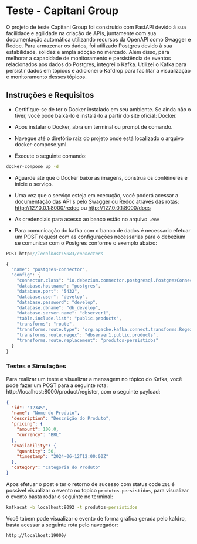 # Teste - Capitani Group



O projeto de teste Capitani Group foi construído com FastAPI devido à sua facilidade e agilidade na criação de APIs, juntamente com sua documentação automática utilizando recursos da OpenAPI como Swagger e Redoc. Para armazenar os dados, foi utilizado Postgres devido à sua estabilidade, solidez e ampla adoção no mercado. Além disso, para melhorar a capacidade de monitoramento e persistência de eventos relacionados aos dados do Postgres, integrei o Kafka. Utilizei o Kafka para persistir dados em tópicos e adicionei o Kafdrop para facilitar a visualização e monitoramento desses tópicos.


## Instruções e Requisitos


- Certifique-se de ter o Docker instalado em seu ambiente. Se ainda não o tiver, você pode baixá-lo e instalá-lo a partir do site oficial: Docker.

- Após instalar o Docker, abra um terminal ou prompt de comando.

- Navegue até o diretório raiz do projeto onde está localizado o arquivo docker-compose.yml.

- Execute o seguinte comando:


```cmd
docker-compose up -d
```

- Aguarde até que o Docker baixe as imagens, construa os contêineres e inicie o serviço.

- Uma vez que o serviço esteja em execução, você poderá acessar a documentação das API´s pelo Swagger ou Redoc através das rotas: http://127.0.0.1:8000/redoc  ou http://127.0.0.1:8000/docs

- As credenciais para acesso ao banco estão no arquivo `.env`

- Para comunicação do kafka com o banco de dados é necessario efetuar um POST request com as configurações necessarias para o debezium se comunicar com o Postgres conforme o exemplo abaixo:

```javascript 
POST http://localhost:8083/connectors

{
  "name": "postgres-connector",
  "config": {
    "connector.class": "io.debezium.connector.postgresql.PostgresConnector",
    "database.hostname": "postgres",
    "database.port": "5432",
    "database.user": "develop",
    "database.password": "develop",
    "database.dbname": "db_develop",
    "database.server.name": "dbserver1",
    "table.include.list": "public.products",
    "transforms": "route",
    "transforms.route.type": "org.apache.kafka.connect.transforms.RegexRouter",
    "transforms.route.regex": "dbserver1.public.products",
    "transforms.route.replacement": "produtos-persistidos"
  }
}
```

### Testes e Simulações

Para realizar um teste e visualizar a mensagem no tópico do Kafka, você pode fazer um POST para a seguinte rota: http://localhost:8000/product/register, com o seguinte payload:

```JSON
{
  "id": "12345",
  "name": "Nome do Produto",
  "description": "Descrição do Produto",
  "pricing": {
    "amount": 100.0,
    "currency": "BRL"
  },
  "availability": {
    "quantity": 50,
    "timestamp": "2024-06-12T12:00:00Z"
  },
  "category": "Categoria do Produto"
}
```

Apos efetuar o post e ter o retorno de sucesso com status code ``201`` é possível visualizar o evento no topico ``produtos-persistidos``, para visualizar o evento basta rodar o seguinte no terminal:

```cmd
kafkacat -b localhost:9092 -t produtos-persistidos
```

Você tabem pode visualizar o evento de forma gráfica gerada pelo kafdro, basta acessar a seguinte rota pelo navegador:

```url
http://localhost:19000/
```
